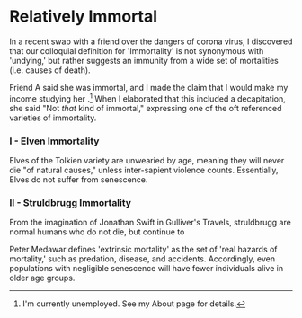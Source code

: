 # Relatively Immortal

In a recent swap with a friend over the dangers of corona virus, I discovered that our colloquial definition for 'Immortality' is not synonymous with 'undying,' but rather suggests an immunity from a wide set of mortalities (i.e. causes of death). 

Friend A said she was immortal, and I made the claim that I would make my income studying her .[^1] When I elaborated that this included a decapitation, she said "Not _that_ kind of immortal," expressing one of the oft referenced varieties of immortality.

### I - Elven Immortality

Elves of the Tolkien variety are unwearied by age, meaning they will never die "of natural causes," unless inter-sapient violence counts. Essentially, Elves do not suffer from senescence.



### II - Struldbrugg Immortality

From the imagination of Jonathan Swift in Gulliver's Travels, struldbrugg are normal humans who do not die, but continue to 





Peter Medawar defines 'extrinsic mortality' as the set of 'real hazards of mortality,' such as predation, disease, and accidents. Accordingly, even populations with negligible senescence will have fewer individuals alive in older age groups.









[^1]: I'm currently unemployed. See my About page for details.